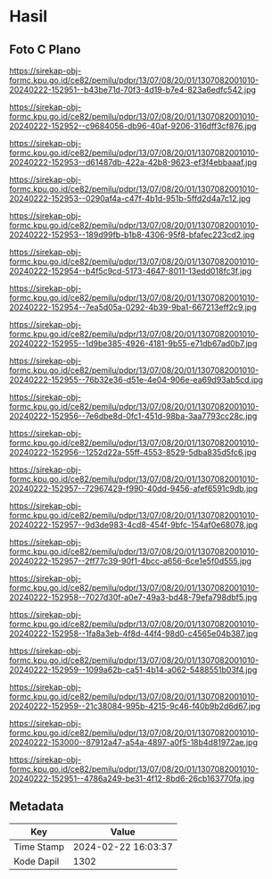# Hasil

## Foto C Plano

https://sirekap-obj-formc.kpu.go.id/ce82/pemilu/pdpr/13/07/08/20/01/1307082001010-20240222-152951--b43be71d-70f3-4d19-b7e4-823a6edfc542.jpg

https://sirekap-obj-formc.kpu.go.id/ce82/pemilu/pdpr/13/07/08/20/01/1307082001010-20240222-152952--c9684056-db96-40af-9206-316dff3cf876.jpg

https://sirekap-obj-formc.kpu.go.id/ce82/pemilu/pdpr/13/07/08/20/01/1307082001010-20240222-152953--d61487db-422a-42b8-9623-ef3f4ebbaaaf.jpg

https://sirekap-obj-formc.kpu.go.id/ce82/pemilu/pdpr/13/07/08/20/01/1307082001010-20240222-152953--0290af4a-c47f-4b1d-951b-5ffd2d4a7c12.jpg

https://sirekap-obj-formc.kpu.go.id/ce82/pemilu/pdpr/13/07/08/20/01/1307082001010-20240222-152953--189d99fb-b1b8-4306-95f8-bfafec223cd2.jpg

https://sirekap-obj-formc.kpu.go.id/ce82/pemilu/pdpr/13/07/08/20/01/1307082001010-20240222-152954--b4f5c9cd-5173-4647-8011-13edd018fc3f.jpg

https://sirekap-obj-formc.kpu.go.id/ce82/pemilu/pdpr/13/07/08/20/01/1307082001010-20240222-152954--7ea5d05a-0292-4b39-9ba1-667213eff2c9.jpg

https://sirekap-obj-formc.kpu.go.id/ce82/pemilu/pdpr/13/07/08/20/01/1307082001010-20240222-152955--1d9be385-4926-4181-9b55-e71db67ad0b7.jpg

https://sirekap-obj-formc.kpu.go.id/ce82/pemilu/pdpr/13/07/08/20/01/1307082001010-20240222-152955--76b32e36-d51e-4e04-906e-ea69d93ab5cd.jpg

https://sirekap-obj-formc.kpu.go.id/ce82/pemilu/pdpr/13/07/08/20/01/1307082001010-20240222-152956--7e6dbe8d-0fc1-451d-98ba-3aa7793cc28c.jpg

https://sirekap-obj-formc.kpu.go.id/ce82/pemilu/pdpr/13/07/08/20/01/1307082001010-20240222-152956--1252d22a-55ff-4553-8529-5dba835d5fc6.jpg

https://sirekap-obj-formc.kpu.go.id/ce82/pemilu/pdpr/13/07/08/20/01/1307082001010-20240222-152957--72967429-f990-40dd-9456-afef6591c9db.jpg

https://sirekap-obj-formc.kpu.go.id/ce82/pemilu/pdpr/13/07/08/20/01/1307082001010-20240222-152957--9d3de983-4cd8-454f-9bfc-154af0e68078.jpg

https://sirekap-obj-formc.kpu.go.id/ce82/pemilu/pdpr/13/07/08/20/01/1307082001010-20240222-152957--2ff77c39-90f1-4bcc-a656-6ce1e5f0d555.jpg

https://sirekap-obj-formc.kpu.go.id/ce82/pemilu/pdpr/13/07/08/20/01/1307082001010-20240222-152958--7027d30f-a0e7-49a3-bd48-79efa798dbf5.jpg

https://sirekap-obj-formc.kpu.go.id/ce82/pemilu/pdpr/13/07/08/20/01/1307082001010-20240222-152958--1fa8a3eb-4f8d-44f4-98d0-c4565e04b387.jpg

https://sirekap-obj-formc.kpu.go.id/ce82/pemilu/pdpr/13/07/08/20/01/1307082001010-20240222-152959--1099a62b-ca51-4b14-a062-5488551b03f4.jpg

https://sirekap-obj-formc.kpu.go.id/ce82/pemilu/pdpr/13/07/08/20/01/1307082001010-20240222-152959--21c38084-995b-4215-9c46-f40b9b2d6d67.jpg

https://sirekap-obj-formc.kpu.go.id/ce82/pemilu/pdpr/13/07/08/20/01/1307082001010-20240222-153000--87912a47-a54a-4897-a0f5-18b4d81972ae.jpg

https://sirekap-obj-formc.kpu.go.id/ce82/pemilu/pdpr/13/07/08/20/01/1307082001010-20240222-152951--4786a249-be31-4f12-8bd6-26cb163770fa.jpg


## Metadata

| Key        | Value               |
| ---------- | ------------------- |
| Time Stamp | 2024-02-22 16:03:37 |
| Kode Dapil | 1302                |



